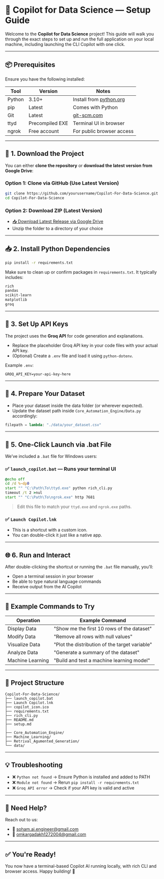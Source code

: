 # 🔧 Copilot for Data Science — Setup Guide

Welcome to the **Copilot for Data Science** project! This guide will walk you through the exact steps to set up and run the full application on your local machine, including launching the CLI Copilot with one click.

---

## 📦 Prerequisites

Ensure you have the following installed:

| Tool   | Version         | Notes                                                        |
| ------ | --------------- | ------------------------------------------------------------ |
| Python | 3.10+           | Install from [python.org](https://www.python.org/downloads/) |
| pip    | Latest          | Comes with Python                                            |
| Git    | Latest          | [git-scm.com](https://git-scm.com/)                          |
| ttyd   | Precompiled EXE | Terminal UI in browser                                       |
| ngrok  | Free account    | For public browser access                                    |

---

## 📁 1. Download the Project

You can either **clone the repository** or **download the latest version from Google Drive**:

### Option 1: Clone via GitHub (Use Latest Version)

```bash
git clone https://github.com/yourusername/Copilot-For-Data-Science.git
cd Copilot-For-Data-Science
```

### Option 2: Download ZIP (Latest Version)

* [📥 Download Latest Release via Google Drive](https://drive.google.com/your-link-here)
* Unzip the folder to a directory of your choice

---

## 📥 2. Install Python Dependencies

```bash
pip install -r requirements.txt
```

Make sure to clean up or confirm packages in `requirements.txt`. It typically includes:

```txt
rich
pandas
scikit-learn
matplotlib
groq
```

---

## 🔐 3. Set Up API Keys

The project uses the **Groq API** for code generation and explanations.

* Replace the placeholder Groq API key in your code files with your actual API key.
* (Optional) Create a `.env` file and load it using `python-dotenv`.

Example `.env`:

```env
GROQ_API_KEY=your-api-key-here
```

---

## 🧾 4. Prepare Your Dataset

* Place your dataset inside the data folder (or wherever expected).
* Update the dataset path inside `Core_Automation_Engine/Data.py` accordingly:

```python
filepath = lambda: "./data/your_dataset.csv"
```

---

## 🚀 5. One-Click Launch via .bat File

We’ve included a `.bat` file for Windows users:

### ✅ `launch_copilot.bat` — Runs your terminal UI

```bat
@echo off
cd /d %~dp0
start "" "C:\Path\To\ttyd.exe" python rich_cli.py
timeout /t 2 >nul
start "" "C:\Path\To\ngrok.exe" http 7681
```

> Edit this file to match your `ttyd.exe` and `ngrok.exe` paths.

### ✅ `Launch Copilot.lnk`

* This is a shortcut with a custom icon.
* You can double-click it just like a native app.

---

## 🌐 6. Run and Interact

After double-clicking the shortcut or running the `.bat` file manually, you’ll:

* Open a terminal session in your browser
* Be able to type natural language commands
* Receive output from the AI Copilot

---

## 💬 Example Commands to Try

| Operation        | Example Command                                |
| ---------------- | ---------------------------------------------- |
| Display Data     | "Show me the first 10 rows of the dataset"     |
| Modify Data      | "Remove all rows with null values"             |
| Visualize Data   | "Plot the distribution of the target variable" |
| Analyze Data     | "Generate a summary of the dataset"            |
| Machine Learning | "Build and test a machine learning model"      |

---

## 📁 Project Structure

```
Copilot-For-Data-Science/
├── launch_copilot.bat
├── Launch Copilot.lnk
├── copilot_icon.ico
├── requirements.txt
├── rich_cli.py
├── README.md
├── setup.md
│
├── Core_Automation_Engine/
├── Machine_Learning/
├── Retrival_Agumented_Generation/
└── data/
```

---

## 💡 Troubleshooting

* ❌ `Python not found` → Ensure Python is installed and added to PATH
* ❌ `Module not found` → Rerun `pip install -r requirements.txt`
* ❌ `Groq API error` → Check if your API key is valid and active

---

## 🙋 Need Help?

Reach out to us:

* 📧 [soham.ai.engineer@gmail.com](mailto:soham.ai.engineer@gmail.com)
* 📧 [omkargadakh1272004@gmail.com](mailto:omkargadakh1272004@gmail.com)

---

## ✅ You're Ready!

You now have a terminal-based Copilot AI running locally, with rich CLI and browser access. Happy building! 🚀
